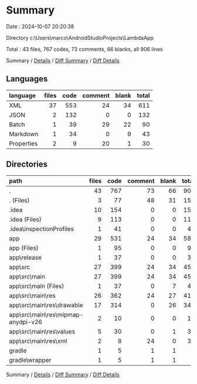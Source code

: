 # Summary

Date : 2024-10-07 20:20:38

Directory c:\\Users\\marco\\AndroidStudioProjects\\LambdaApp

Total : 43 files,  767 codes, 73 comments, 66 blanks, all 906 lines

Summary / [Details](details.md) / [Diff Summary](diff.md) / [Diff Details](diff-details.md)

## Languages
| language | files | code | comment | blank | total |
| :--- | ---: | ---: | ---: | ---: | ---: |
| XML | 37 | 553 | 24 | 34 | 611 |
| JSON | 2 | 132 | 0 | 0 | 132 |
| Batch | 1 | 39 | 29 | 22 | 90 |
| Markdown | 1 | 34 | 0 | 9 | 43 |
| Properties | 2 | 9 | 20 | 1 | 30 |

## Directories
| path | files | code | comment | blank | total |
| :--- | ---: | ---: | ---: | ---: | ---: |
| . | 43 | 767 | 73 | 66 | 906 |
| . (Files) | 3 | 77 | 48 | 31 | 156 |
| .idea | 10 | 154 | 0 | 0 | 154 |
| .idea (Files) | 9 | 113 | 0 | 0 | 113 |
| .idea\\inspectionProfiles | 1 | 41 | 0 | 0 | 41 |
| app | 29 | 531 | 24 | 34 | 589 |
| app (Files) | 1 | 95 | 0 | 0 | 95 |
| app\\release | 1 | 37 | 0 | 0 | 37 |
| app\\src | 27 | 399 | 24 | 34 | 457 |
| app\\src\\main | 27 | 399 | 24 | 34 | 457 |
| app\\src\\main (Files) | 1 | 37 | 0 | 7 | 44 |
| app\\src\\main\\res | 26 | 362 | 24 | 27 | 413 |
| app\\src\\main\\res\\drawable | 17 | 314 | 0 | 26 | 340 |
| app\\src\\main\\res\\mipmap-anydpi-v26 | 2 | 10 | 0 | 0 | 10 |
| app\\src\\main\\res\\values | 5 | 30 | 0 | 1 | 31 |
| app\\src\\main\\res\\xml | 2 | 8 | 24 | 0 | 32 |
| gradle | 1 | 5 | 1 | 1 | 7 |
| gradle\\wrapper | 1 | 5 | 1 | 1 | 7 |

Summary / [Details](details.md) / [Diff Summary](diff.md) / [Diff Details](diff-details.md)